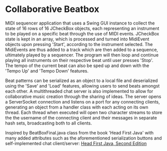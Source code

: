# Collaborative Beatbox

MIDI sequencer application that uses a Swing GUI instance to collect the state of 16 rows of 16 JCheckBox objects, each representing an instrument to be played on a specific beat through the use of MIDI events. JCheckBox state is kept in an array, which is processed and turned into MidiEvent objects upon pressing 'Start', according to the instrument selected. The MidiEvents are thus added to a track which are then added to a sequence, ultimately played by a sequencer. The program will then loop and continue playing all instruments on their respective beat until user presses 'Stop'. The tempo of the current beat can also be sped up and down with the 'Tempo Up' and 'Tempo Down' features.

Beat patterns can be serialized as an object to a local file and deserialized using the 'Save' and 'Load' features, allowing users to send beats amongst each other. A multithreaded chat server is also implemented to allow for collaborative music creation through the sharing of ideas. The server opens a ServerSocket connection and listens on a port for any connecting clients, generating an object from a handler class with each acting on its own thread. Each thread when executed will open two character streams to store the the username of the connecting client and their messages in separate hash sets, broadcasting both to all clients.

Inspired by BeatBoxFinal.java class from the book 'Head First Java' with many added attributes such as the aforementioned serialization buttons and self-implemented chat client/server: [Head First Java, Second Edition](http://www.headfirstlabs.com/books/hfjava/)
